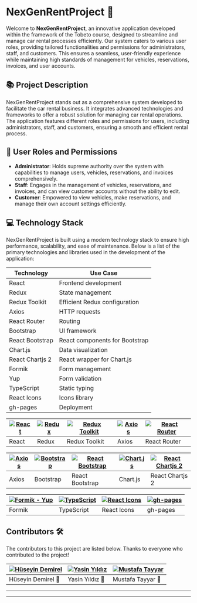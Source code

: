 # NexGenRentProject 🚗

Welcome to **NexGenRentProject**, an innovative application developed within the framework of the Tobeto course, designed to streamline and manage car rental processes efficiently. Our system caters to various user roles, providing tailored functionalities and permissions for administrators, staff, and customers. This ensures a seamless, user-friendly experience while maintaining high standards of management for vehicles, reservations, invoices, and user accounts.

## 📚 Project Description

NexGenRentProject stands out as a comprehensive system developed to facilitate the car rental business. It integrates advanced technologies and frameworks to offer a robust solution for managing car rental operations. The application features different roles and permissions for users, including administrators, staff, and customers, ensuring a smooth and efficient rental process.

## 🚀 User Roles and Permissions

- **Administrator**: Holds supreme authority over the system with capabilities to manage users, vehicles, reservations, and invoices comprehensively.
- **Staff**: Engages in the management of vehicles, reservations, and invoices, and can view customer accounts without the ability to edit.
- **Customer**: Empowered to view vehicles, make reservations, and manage their own account settings efficiently.

## 💻 Technology Stack

NexGenRentProject is built using a modern technology stack to ensure high performance, scalability, and ease of maintenance. Below is a list of the primary technologies and libraries used in the development of the application:

| Technology | Use Case |
|------------|----------|
| React | Frontend development |
| Redux | State management |
| Redux Toolkit | Efficient Redux configuration |
| Axios | HTTP requests |
| React Router | Routing |
| Bootstrap | UI framework |
| React Bootstrap | React components for Bootstrap |
| Chart.js | Data visualization |
| React Chartjs 2 | React wrapper for Chart.js |
| Formik | Form management |
| Yup | Form validation |
| TypeScript | Static typing |
| React Icons | Icons library |
| gh-pages | Deployment |

| [![React](https://seeklogo.com/images/R/react-logo-7B3CE81517-seeklogo.com.png)](https://tr.reactjs.org/) | [![Redux](https://upload.wikimedia.org/wikipedia/commons/4/49/Redux.png)](https://redux.js.org/) | [![Redux Toolkit](https://cdn.iconscout.com/icon/free/png-512/free-redux-3772327-3151453.png?f=webp&w=256)](https://redux-toolkit.js.org/) | [![Axios](https://axios-http.com/assets/logo.svg)](https://axios-http.com/)  | [![React Router](https://seeklogo.com/images/R/react-router-logo-AB5BFB638F-seeklogo.com.png)](https://reactrouter.com/) |
| --- | --- | --- | --- | --- |
| React | Redux | Redux Toolkit | Axios | React Router |

| [![Axios](https://axios-http.com/assets/logo.svg)](https://axios-http.com/)  | [![Bootstrap](https://seeklogo.com/images/B/bootstrap-logo-3C30FB2A16-seeklogo.com.png)](https://getbootstrap.com/) | [![React Bootstrap](https://seeklogo.com/images/B/bootstrap-logo-69A1CCC10B-seeklogo.com.png)](https://react-bootstrap.github.io/) | [![Chart.js](https://www.chartjs.org/media/logo-title.svg)](https://www.chartjs.org/) | [![React Chartjs 2](https://www.chartjs.org/media/logo-title.svg)](https://www.chartjs.org/react-chartjs-2/) |
| --- | --- | --- | --- | --- |
| Axios | Bootstrap | React Bootstrap | Chart.js | React Chartjs 2 |

| [![Formik - Yup](https://static-00.iconduck.com/assets.00/formik-icon-512x512-se1fegy1.png)](https://formik.org/) | [![TypeScript](https://upload.wikimedia.org/wikipedia/commons/4/4c/Typescript_logo_2020.svg)](https://www.typescriptlang.org/) | [![React Icons](https://raw.githubusercontent.com/react-icons/react-icons/master/react-icons.svg)](https://react-icons.github.io/react-icons/) | [![gh-pages](https://github.githubassets.com/images/modules/logos_page/GitHub-Mark.png)](https://pages.github.com/) |
| --- | --- | --- | --- |
| Formik | TypeScript | React Icons | gh-pages |


## Contributors 🛠️

The contributors to this project are listed below. Thanks to everyone who contributed to the project!

| [![Hüseyin Demirel](https://github.com/hsyndmrl.png)](https://github.com/HsynDmrl) | [![Yasin Yıldız](https://github.com/PickerWork.png)](https://github.com/PickerWork) | [![Mustafa Tayyar](https://github.com/urmustafa.png)](https://github.com/urmustafa) |
| --- | --- | --- |
| Hüseyin Demirel 🤝 | Yasin Yıldız 🤝 | Mustafa Tayyar 🤝|

--- 
--- 